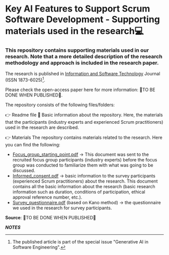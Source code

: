 # Key AI Features to Support Scrum Software Development - Supporting materials used in the research💻 
 
### This repository contains supporting materials used in our research. Note that a more detailed description of the research methodology and approach is included in the research paper. 

The research is published in [Information and Software Technology](https://www.sciencedirect.com/journal/information-and-software-technology) Journal (ISSN 1873-6025)[^1]. 

Please check the open-access paper here for more information: 🔴TO BE DONE WHEN PUBLISHED🔴.

The repository consists of the following files/folders:

👉 Readme file 📜
Basic information about the repository. Here, the materials that the participants (industry experts and experienced Scrum practitioners) used in the research are described.

👉 Materials
The repository contains materials related to the research. Here you can find the following: 

- [Focus_group_starting_point.pdf](Focus_group_starting_point.pdf) -> This document was sent to the recruited focus group participants (industry experts) before the focus group was conducted to familiarize them with what was going to be discussed. 
- [Informed_consent.pdf](Informed_consent.pdf) -> basic information to the survey participants (experienced Scrum practitioners) about the research. This document contains all the basic information about the research (basic research information such as duration, conditions of participation, ethical approval reference number, etc.).
- [Survey_questionnaire.pdf](Survey_questionnaire.pdf) (based on Kano method) -> the questionnaire we used in the research for survey participants. 

**Source**: 🔴TO BE DONE WHEN PUBLISHED🔴


***NOTES***
[^1]: The published article is part of the special issue "Generative AI in Software Engineering".
[^2]:
[^3]:



